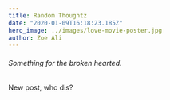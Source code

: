 ```yaml
---
title: Random Thoughtz
date: "2020-01-09T16:18:23.185Z"
hero_image: ../images/love-movie-poster.jpg
author: Zoe Ali
---
```


###### Something for the broken hearted.

New post, who dis?
